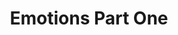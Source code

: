 ---
categories: ['podcasts', 'psychology', 'all_articles']
provider_display: "www.npr.org"
provider_name: "Invisibilia"
favicon_url: "http://www.npr.org/favicon.ico"
title: "Emotions Part One"
published: "2017-06-22"
source: http://www.npr.org/2017/06/01/530928414/emotions-part-one
raw_source: https://play.podtrac.com/npr-510307/npr.mc.tritondigital.com/INVIS_PODCAST/media/anon.npr-mp3/npr/invsb/2017/06/20170620_invsb_emotions2.mp3?orgId=1&d=3348&p=510307&story=530726335&t=podcast&e=530726335&ft=pod&f=510307
thumbnail: http://static.pocketcasts.com/discover/images/400/da3271a0-69e7-0132-d9fd-5f4c86fd3263.jpg
---